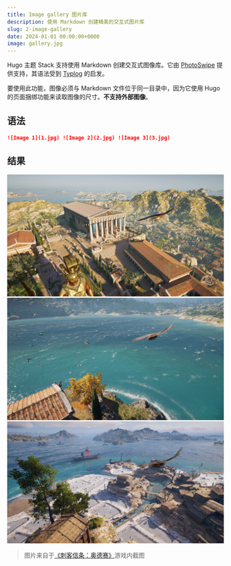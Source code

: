 ```yaml
---
title: Image gallery 图片库
description: 使用 Markdown 创建精美的交互式图片库
slug: 2-image-gallery
date: 2024-01-01 00:00:00+0000
image: gallery.jpg
---
```


Hugo 主题 Stack 支持使用 Markdown 创建交互式图像库。它由 [PhotoSwipe](https://photoswipe.com/) 提供支持，其语法受到 [Typlog](https://typlog.com/) 的启发。

要使用此功能，图像必须与 Markdown 文件位于同一目录中，因为它使用 Hugo 的页面捆绑功能来读取图像的尺寸。**不支持外部图像**。

## 语法

```markdown
![Image 1](1.jpg) ![Image 2](2.jpg) ![Image 3](3.jpg)
```

## 结果

![Image 1](1.jpg) ![Image 2](2.jpg) ![Image 3](3.jpg)

> 图片来自于[《刺客信条：奥德赛》](https://store.steampowered.com/app/812140/Assassins_Creed_Odyssey/)游戏内截图